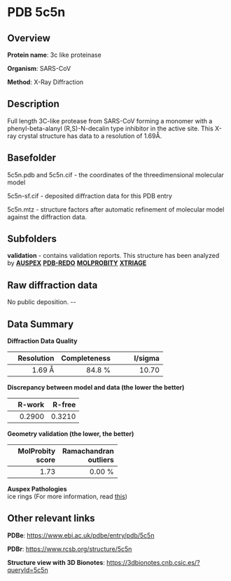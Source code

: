 # PDB 5c5n

## Overview

**Protein name**: 3c like proteinase

**Organism**: SARS-CoV

**Method**: X-Ray Diffraction

## Description

Full length 3C-like protease from SARS-CoV forming a monomer with a phenyl-beta-alanyl (R,S)-N-decalin type inhibitor in the active site. This X-ray crystal structure has data to a resolution of 1.69Å.

## Basefolder

5c5n.pdb and 5c5n.cif - the coordinates of the threedimensional molecular model

5c5n-sf.cif - deposited diffraction data for this PDB entry

5c5n.mtz - structure factors after automatic refinement of molecular model against the diffraction data.

## Subfolders





**validation** - contains validation reports. This structure has been analyzed by [**AUSPEX**](https://github.com/thorn-lab/coronavirus_structural_task_force/tree/master/pdb/3c_like_proteinase/SARS-CoV/5c5n/validation/auspex) [**PDB-REDO**](https://github.com/thorn-lab/coronavirus_structural_task_force/tree/master/pdb/3c_like_proteinase/SARS-CoV/5c5n/validation/pdb-redo) [**MOLPROBITY**](https://github.com/thorn-lab/coronavirus_structural_task_force/tree/master/pdb/3c_like_proteinase/SARS-CoV/5c5n/validation/molprobity) [**XTRIAGE**](https://github.com/thorn-lab/coronavirus_structural_task_force/blob/master/pdb/3c_like_proteinase/SARS-CoV/5c5n/validation/Xtriage_output.log)  



## Raw diffraction data

No public deposition. --<br> 

## Data Summary
**Diffraction Data Quality**

|   | Resolution | Completeness| I/sigma |
|---|-------------:|----------------:|--------------:|
|   |1.69 Å|84.8  %|<img width=50/>10.70|

**Discrepancy between model and data (the lower the better)**

|   | **R-work**| **R-free**   
|---|-------------:|----------------:|           
||  0.2900|  0.3210|

**Geometry validation (the lower, the better)**

|   |**MolProbity<br>score**| **Ramachandran<br>outliers** 
|---|-------------:|----------------:|
||  1.73|  0.00 %|

**Auspex Pathologies**<br> ice rings (For more information, read [this](https://github.com/thorn-lab/coronavirus_structural_task_force/blob/master/pdb/3c_like_proteinase/SARS-CoV/5c5n/validation/auspex/5c5n_auspex_comments.txt))

 



## Other relevant links 
**PDBe**:  https://www.ebi.ac.uk/pdbe/entry/pdb/5c5n
 
**PDBr**: https://www.rcsb.org/structure/5c5n 

**Structure view with 3D Bionotes**: https://3dbionotes.cnb.csic.es/?queryId=5c5n

